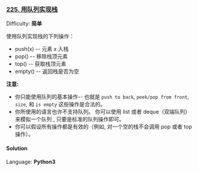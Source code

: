 ### [225\. 用队列实现栈](https://leetcode-cn.com/problems/implement-stack-using-queues/)

Difficulty: **简单**


使用队列实现栈的下列操作：

*   push(x) -- 元素 x 入栈
*   pop() -- 移除栈顶元素
*   top() -- 获取栈顶元素
*   empty() -- 返回栈是否为空

**注意:**

*   你只能使用队列的基本操作-- 也就是 `push to back`, `peek/pop from front`, `size`, 和 `is empty` 这些操作是合法的。
*   你所使用的语言也许不支持队列。 你可以使用 list 或者 deque（双端队列）来模拟一个队列 , 只要是标准的队列操作即可。
*   你可以假设所有操作都是有效的（例如, 对一个空的栈不会调用 pop 或者 top 操作）。


#### Solution

Language: **Python3**

```python3
​
```